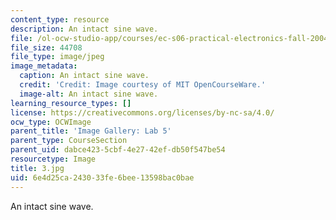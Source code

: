 ```yaml
---
content_type: resource
description: An intact sine wave.
file: /ol-ocw-studio-app/courses/ec-s06-practical-electronics-fall-2004/6e4d25ca243033fe6bee13598bac0bae_3.jpg
file_size: 44708
file_type: image/jpeg
image_metadata:
  caption: An intact sine wave.
  credit: 'Credit: Image courtesy of MIT OpenCourseWare.'
  image-alt: An intact sine wave.
learning_resource_types: []
license: https://creativecommons.org/licenses/by-nc-sa/4.0/
ocw_type: OCWImage
parent_title: 'Image Gallery: Lab 5'
parent_type: CourseSection
parent_uid: dabce423-5cbf-4e27-42ef-db50f547be54
resourcetype: Image
title: 3.jpg
uid: 6e4d25ca-2430-33fe-6bee-13598bac0bae
---
```

An intact sine wave.